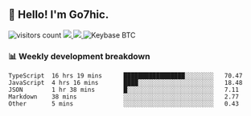 ## 👋 Hello! I'm Go7hic.

 ![visitors count](https://visitors-by-url-pls-dont-use-this-in-your-repo.vercel.app/Go7hic-github-readme)
 <a href="https://twitter.com/Go7hic">
    <img src="https://img.shields.io/badge/-@Go7hic-1ca0f1?style=flat-square&labelColor=1ca0f1&logo=twitter&logoColor=white&link=https://twitter.com/Go7hic">
   <a/>
   <a href="mailto:gtfx0209@gmail.com">
    <img src="https://img.shields.io/badge/-gtfx0209@gmail.com-c14438?style=flat-square&logo=Gmail&logoColor=white&link=mailto:gtfx0209@gmail.com">
   <a/>
    ![Keybase BTC](https://img.shields.io/keybase/btc/Go7hic)
 <!--
🔭 I’m currently working
🌱 I’m currently learning
💬 Ask me about 
📫 How to reach me: 
⚡ Fun fact: 
-->
 <!--
![My Github Stats](https://github-readme-stats.vercel.app/api?username=Go7hic&show_icons=true&count_private=true)

-->

### 📊 Weekly development breakdown
<!--START_SECTION:waka-->
```text
TypeScript  16 hrs 19 mins      █████████████████░░░░░░░░   70.47 
JavaScript  4 hrs 16 mins       ████░░░░░░░░░░░░░░░░░░░░░   18.48 
JSON        1 hr 38 mins        █░░░░░░░░░░░░░░░░░░░░░░░░   7.11 
Markdown    38 mins             ░░░░░░░░░░░░░░░░░░░░░░░░░   2.77 
Other       5 mins              ░░░░░░░░░░░░░░░░░░░░░░░░░   0.43
```
<!--END_SECTION:waka-->

